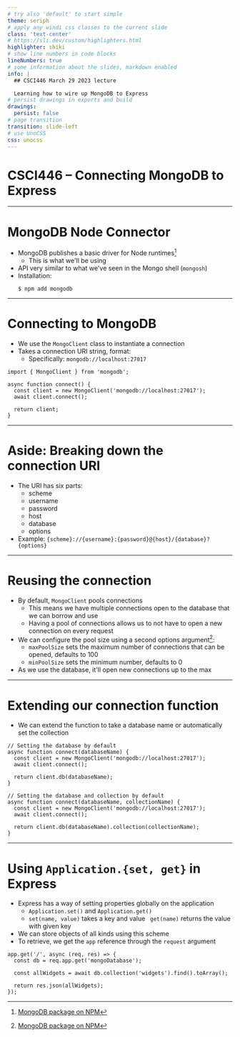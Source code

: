 ```yaml
---
# try also 'default' to start simple
theme: seriph
# apply any windi css classes to the current slide
class: 'text-center'
# https://sli.dev/custom/highlighters.html
highlighter: shiki
# show line numbers in code blocks
lineNumbers: true
# some information about the slides, markdown enabled
info: |
  ## CSCI446 March 29 2023 lecture

  Learning how to wire up MongoDB to Express
# persist drawings in exports and build
drawings:
  persist: false
# page transition
transition: slide-left
# use UnoCSS
css: unocss
---
```


# CSCI446 – Connecting MongoDB to Express

<!--
1. Review thus far
1. MongoDB package/client
1. Breaking down the connection URI
1. The connection function we used in class on Monday
1. Creating a `util.js` file
1. Using `Application.{get, set}` in Express
1. Connection pooling and why we can assign one connected client
1. Pitfalls
  - Glued to one database
1. Extension options
-->

---

# MongoDB Node Connector

- MongoDB publishes a basic driver for Node runtimes[^1]
  - This is what we'll be using
- API very similar to what we've seen in the Mongo shell (`mongosh`)
- Installation:
  ```
  $ npm add mongodb
  ```

[^1]: [MongoDB package on NPM](https://www.npmjs.com/package/mongodb)

---

# Connecting to MongoDB

- We use the `MongoClient` class to instantiate a connection
- Takes a connection URI string, format:
  - Specifically: `mongodb://localhost:27017`

```javascript{1|3|4|3-8|all}
import { MongoClient } from 'mongodb';

async function connect() {
  const client = new MongoClient('mongodb://localhost:27017');
  await client.connect();

  return client;
}
```

---

# Aside: Breaking down the connection URI
- The URI has six parts:
  - scheme
  - username
  - password
  - host
  - database
  - options
- Example: `{scheme}://{username}:{password}@{host}/{database}?{options}`

---

# Reusing the connection

- By default, `MongoClient` pools connections
  - This means we have multiple connections open to the database that we can borrow and use
  - Having a pool of connections allows us to not have to open a new connection on every request
- We can configure the pool size using a second options argument[^1]:
  - `maxPoolSize` sets the maximum number of connections that can be opened, defaults to 100
  - `minPoolSize` sets the minimum number, defaults to 0
- As we use the database, it'll open new connections up to the max

[^1]: [MongoClientOptions docs](https://mongodb.github.io/node-mongodb-native/5.1/interfaces/MongoClientOptions.html)

---

# Extending our connection function

- We can extend the function to take a database name or automatically set the collection

```javascript{6|all}
// Setting the database by default
async function connect(databaseName) {
  const client = new MongoClient('mongodb://localhost:27017');
  await client.connect();

  return client.db(databaseName);
}
```

```javascript{6|all}
// Setting the database and collection by default
async function connect(databaseName, collectionName) {
  const client = new MongoClient('mongodb://localhost:27017');
  await client.connect();

  return client.db(databaseName).collection(collectionName);
}
```

---

# Using `Application.{set, get}` in Express

- Express has a way of setting properties globally on the application
  - `Application.set()` and `Application.get()`
  - `set(name, value)` takes a key and value
  ` get(name)` returns the value with given key
- We can store objects of all kinds using this scheme
- To retrieve, we get the `app` reference through the `request` argument

```javascript{2|4|all}
app.get('/', async (req, res) => {
  const db = req.app.get('mongoDatabase');

  const allWidgets = await db.collection('widgets').find().toArray();

  return res.json(allWidgets);
});
```
